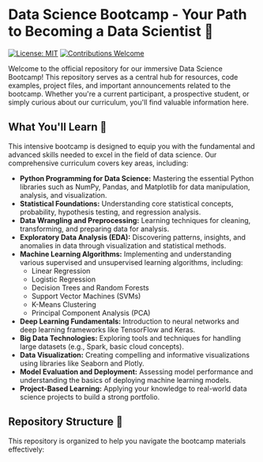 # Data Science Bootcamp - Your Path to Becoming a Data Scientist 🚀

[![License: MIT](https://img.shields.io/badge/License-MIT-yellow.svg)](https://opensource.org/licenses/MIT)
[![Contributions Welcome](https://img.shields.io/badge/Contributions-Welcome-brightgreen.svg)](CONTRIBUTING.md)

Welcome to the official repository for our immersive Data Science Bootcamp! This repository serves as a central hub for resources, code examples, project files, and important announcements related to the bootcamp. Whether you're a current participant, a prospective student, or simply curious about our curriculum, you'll find valuable information here.

## What You'll Learn 🧠

This intensive bootcamp is designed to equip you with the fundamental and advanced skills needed to excel in the field of data science. Our comprehensive curriculum covers key areas, including:

* **Python Programming for Data Science:** Mastering the essential Python libraries such as NumPy, Pandas, and Matplotlib for data manipulation, analysis, and visualization.
* **Statistical Foundations:** Understanding core statistical concepts, probability, hypothesis testing, and regression analysis.
* **Data Wrangling and Preprocessing:** Learning techniques for cleaning, transforming, and preparing data for analysis.
* **Exploratory Data Analysis (EDA):** Discovering patterns, insights, and anomalies in data through visualization and statistical methods.
* **Machine Learning Algorithms:** Implementing and understanding various supervised and unsupervised learning algorithms, including:
    * Linear Regression
    * Logistic Regression
    * Decision Trees and Random Forests
    * Support Vector Machines (SVMs)
    * K-Means Clustering
    * Principal Component Analysis (PCA)
* **Deep Learning Fundamentals:** Introduction to neural networks and deep learning frameworks like TensorFlow and Keras.
* **Big Data Technologies:** Exploring tools and techniques for handling large datasets (e.g., Spark, basic cloud concepts).
* **Data Visualization:** Creating compelling and informative visualizations using libraries like Seaborn and Plotly.
* **Model Evaluation and Deployment:** Assessing model performance and understanding the basics of deploying machine learning models.
* **Project-Based Learning:** Applying your knowledge to real-world data science projects to build a strong portfolio.

## Repository Structure 📂

This repository is organized to help you navigate the bootcamp materials effectively:

